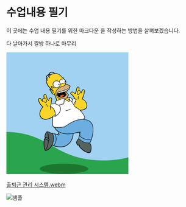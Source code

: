 # 수업내용 필기
이 곳에는 수업 내용 필기를 위한 마크다운 을 작성하는 방법을 살펴보겠습니다.

 다 날아가서 짤방 하나로 마무리
 
 ![무야호!](aa.gif)







[출퇴근 관리 시스템.webm](https://github.com/user-attachments/assets/5bf433cf-9989-4fb7-918a-c8aaca7a0d55)







![샘플](https://github.com/user-attachments/assets/2f6eb363-595f-432d-94ff-383ee33de330)




